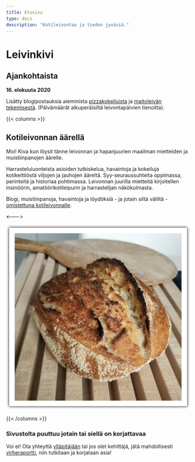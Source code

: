 ```yaml
---
title: Etusivu
type: docs
description: "Kotileivontaa ja tiedon jyväsiä."
---
```


# Leivinkivi

## Ajankohtaista

**16. elokuuta 2020** 

Lisätty blogipostauksia aiemmista [pizzakokeiluista](/posts/pizzataikina-ohralla-ja-maalaisvehnällä) ja [maitoleivän tekemisestä](/posts/makea-vaalea-maitoleipä).
(Päivämäärät alkuperäisiltä leivontapäivien tienoilta).

{{< columns >}}

## Kotileivonnan äärellä

Moi! Kiva kun löysit tänne leivonnan ja hapanjuurien maailman
mietteiden ja muistiinpanojen äärelle.

Harrasteluluonteista asioiden tutkiskelua, havaintoja ja kokeiluja kotikeittiöstä viljojen ja jauhojen ääreltä.
Syy-seuraussuhteita oppimassa, perinteitä ja historiaa pohtimassa.
Leivonnan juurilla mietteitä kirjoitellen insinöörin, amatöörikotileipurin ja harrastelijan
näkökulmasta.

Blogi, muistiinpanoja, havaintoja ja löydöksiä - ja jotain siltä väliltä - 
[omistettuna kotileivonnalle](/docs/info/rakkaudesta-leivontaan).

<--->

![](/etusivuleipa.png)

{{< /columns >}}

### Sivustolta puuttuu jotain tai siellä on korjattavaa

Voi ei! Ota yhteyttä [ylläpitäjään](mailto:tojuntu@gmail.com) tai jos olet kehittäjä, jätä mahdollisesti 
[virheraportti](https://github.com/leivinkivi/leivinkivi.github.io/issues), 
niin tutkitaan ja korjataan asia!
